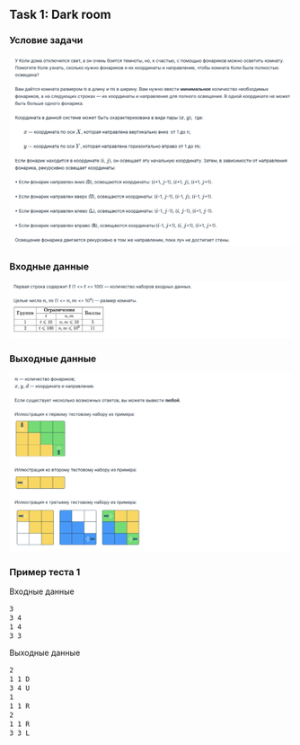 ## Task 1: Dark room

### Условие задачи
![](./img/1.png)
### Входные данные
![](./img/2.png)
### Выходные данные
![](./img/3.png)
### Пример теста 1
Входные данные
```
3
3 4
1 4
3 3
```
Выходные данные
```
2
1 1 D
3 4 U
1
1 1 R
2
1 1 R
3 3 L
```